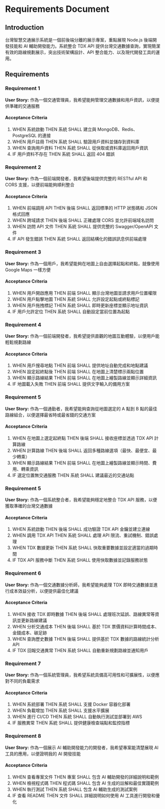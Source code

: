 # Requirements Document

## Introduction

台灣智慧交通展示系統是一個前後端分離的展示專案，重點展現 Node.js 後端開發技能和 AI 輔助開發能力。系統整合 TDX API 提供台灣交通數據查詢，實現簡潔有效的路線規劃展示，突出技術架構設計、API 整合能力、以及現代開發工具的運用。

## Requirements

### Requirement 1

**User Story:** 作為一個交通管理員，我希望能夠管理交通數據和用戶資訊，以便提供準確的交通服務

#### Acceptance Criteria

1. WHEN 系統啟動 THEN 系統 SHALL 建立與 MongoDB、Redis、PostgreSQL 的連接
2. WHEN 用戶註冊 THEN 系統 SHALL 驗證用戶資料並儲存到資料庫
3. WHEN 查詢用戶資料 THEN 系統 SHALL 從快取或資料庫返回用戶資訊
4. IF 用戶資料不存在 THEN 系統 SHALL 返回 404 錯誤

### Requirement 2

**User Story:** 作為一個前端開發者，我希望後端提供完整的 RESTful API 和 CORS 支援，以便前端能夠順利整合

#### Acceptance Criteria

1. WHEN 前端調用 API THEN 後端 SHALL 返回標準的 HTTP 狀態碼和 JSON 格式回應
2. WHEN 跨域請求 THEN 後端 SHALL 正確處理 CORS 並允許前端域名訪問
3. WHEN 訪問 API 文件 THEN 系統 SHALL 提供完整的 Swagger/OpenAPI 文件
4. IF API 發生錯誤 THEN 系統 SHALL 返回結構化的錯誤訊息供前端處理

### Requirement 3

**User Story:** 作為一個用戶，我希望能夠在地圖上自由選擇起點和終點，就像使用 Google Maps 一樣方便

#### Acceptance Criteria

1. WHEN 用戶開啟應用 THEN 前端 SHALL 顯示台灣地圖並請求用戶位置權限
2. WHEN 用戶點擊地圖 THEN 系統 SHALL 允許設定起點或終點標記
3. WHEN 用戶拖拽標記 THEN 系統 SHALL 即時更新座標並顯示地址資訊
4. IF 用戶允許定位 THEN 系統 SHALL 自動設定當前位置為起點

### Requirement 4

**User Story:** 作為一個前端開發者，我希望提供直觀的地圖互動體驗，以便用戶能輕鬆規劃路線

#### Acceptance Criteria

1. WHEN 用戶搜尋地點 THEN 前端 SHALL 提供地址自動完成和地點建議
2. WHEN 設定起終點後 THEN 前端 SHALL 在地圖上清楚標示兩點位置
3. WHEN 顯示路線結果 THEN 前端 SHALL 在地圖上繪製路線並顯示詳細資訊
4. IF 地圖載入失敗 THEN 前端 SHALL 提供文字輸入的備用方案

### Requirement 5

**User Story:** 作為一個通勤者，我希望能夠查詢從地圖選定的 A 點到 B 點的最佳路線組合，以便選擇最省時或最省錢的交通方案

#### Acceptance Criteria

1. WHEN 在地圖上選定起終點 THEN 後端 SHALL 接收座標並透過 TDX API 計算路線
2. WHEN 計算路線 THEN 後端 SHALL 返回多種路線選項（最快、最便宜、最少轉乘）
3. WHEN 顯示路線結果 THEN 前端 SHALL 在地圖上繪製路線並顯示時間、費用、轉乘資訊
4. IF 選定位置無交通服務 THEN 系統 SHALL 建議最近的交通站點

### Requirement 5

**User Story:** 作為一個系統整合者，我希望能夠穩定地整合 TDX API 服務，以便獲取準確的台灣交通數據

#### Acceptance Criteria

1. WHEN 系統啟動 THEN 後端 SHALL 成功驗證 TDX API 金鑰並建立連線
2. WHEN 調用 TDX API THEN 系統 SHALL 處理 API 限流、重試機制、錯誤處理
3. WHEN TDX 數據更新 THEN 系統 SHALL 快取重要數據並設定適當的過期時間
4. IF TDX API 服務中斷 THEN 系統 SHALL 使用快取數據並記錄服務狀態

### Requirement 6

**User Story:** 作為一個交通數據分析師，我希望能夠處理 TDX 即時交通數據並進行成本效益分析，以便提供最佳化建議

#### Acceptance Criteria

1. WHEN 接收 TDX 即時數據 THEN 後端 SHALL 處理班次延誤、路線異常等資訊並更新路線建議
2. WHEN 分析交通成本 THEN 後端 SHALL 基於 TDX 票價資料計算時間成本、金錢成本、碳足跡
3. WHEN 查詢歷史數據 THEN 後端 SHALL 提供基於 TDX 數據的路線統計分析 API
4. IF TDX 回報交通異常 THEN 系統 SHALL 自動重新規劃路線並通知用戶

### Requirement 7

**User Story:** 作為一個系統管理員，我希望系統具備高可用性和可擴展性，以便應對不同的負載需求

#### Acceptance Criteria

1. WHEN 系統部署 THEN 系統 SHALL 支援 Docker 容器化部署
2. WHEN 負載增加 THEN 系統 SHALL 支援水平擴展
3. WHEN 進行 CI/CD THEN 系統 SHALL 自動執行測試並部署到 AWS
4. IF 服務異常 THEN 系統 SHALL 提供健康檢查端點和監控指標

### Requirement 8

**User Story:** 作為一個展示 AI 輔助開發能力的開發者，我希望專案能清楚展現 AI 工具的應用，以便證明我的 AI 開發技能

#### Acceptance Criteria

1. WHEN 查看專案文件 THEN 專案 SHALL 包含 AI 輔助開發的詳細說明和範例
2. WHEN 檢視程式碼 THEN 程式碼 SHALL 包含 AI 生成的註解和最佳實踐範例
3. WHEN 執行測試 THEN 系統 SHALL 包含 AI 輔助生成的測試案例
4. IF 查看 README THEN 文件 SHALL 詳細說明如何使用 AI 工具進行開發和優化